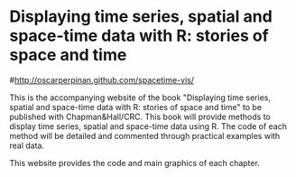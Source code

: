 Displaying time series, spatial and space-time data with R: stories of space and time
=====================================================================================
#http://oscarperpinan.github.com/spacetime-vis/

This is the accompanying website of the book "Displaying time series,
spatial and space-time data with R: stories of space and time" to be
published with Chapman&Hall/CRC. This book will provide methods to
display time series, spatial and space-time data using R. The code of
each method will be detailed and commented through practical examples
with real data.

This website provides the code and main graphics of each chapter.